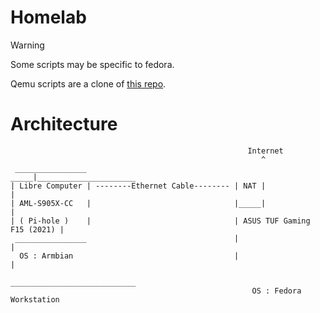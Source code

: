 # Homelab
> [!WARNING] 
> Some scripts may be specific to fedora.

Qemu scripts are a clone of [this repo](https://github.com/dpiegdon/qemu-scripts).

# Architecture

```
                                                     Internet
                                                        ^
 ________________                                  _____|______________________
| Libre Computer | --------Ethernet Cable-------- | NAT |                      |
| AML-S905X-CC   |                                |_____|                      |
| ( Pi-hole )    |                                | ASUS TUF Gaming F15 (2021) |
 ________________                                 |                            |
  OS : Armbian                                    |                            |
                                                   ____________________________
                                                      OS : Fedora Workstation
```
